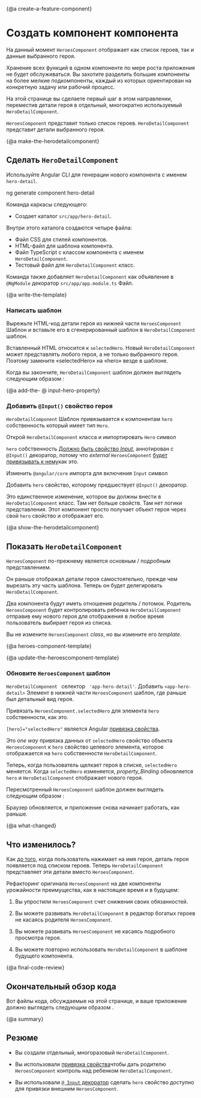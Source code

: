 {@a create-a-feature-component}
# Создать компонент компонента

На данный момент `HeroesComponent` отображает как список героев, так и данные выбранного героя.

Хранение всех функций в одном компоненте по мере роста приложения не будет обслуживаться.
Вы захотите разделить большие компоненты на более мелкие подкомпоненты, каждый из которых ориентирован на конкретную задачу или рабочий процесс.

На этой странице вы сделаете первый шаг в этом направлении, переместив детали героя в отдельный, многократно используемый `HeroDetailComponent`.

 `HeroesComponent` представит только список героев.
 `HeroDetailComponent` представит детали выбранного героя.

{@a make-the-herodetailcomponent}
## Сделать `HeroDetailComponent`

Используйте Angular CLI для генерации нового компонента с именем `hero-detail`.

<code-example language="sh" class="code-shell">
  ng generate component hero-detail
</code-example>

Команда каркасы следующего:

* Создает каталог `src/app/hero-detail`.

Внутри этого каталога создаются четыре файла:

* Файл CSS для стилей компонентов.
* HTML-файл для шаблона компонента.
* Файл TypeScript с классом компонента с именем `HeroDetailComponent`.
* Тестовый файл для `HeroDetailComponent` класс.

Команда также добавляет `HeroDetailComponent` как объявление в `@NgModule` декоратор `src/app/app.module.ts` Файл.


{@a write-the-template}
### Написать шаблон

Вырежьте HTML-код детали героя из нижней части `HeroesComponent` Шаблон и вставьте его в сгенерированный шаблон в `HeroDetailComponent` шаблон.

Вставленный HTML относится к `selectedHero`.
Новый `HeroDetailComponent` может представлять любого героя, а не только выбранного героя.
Поэтому замените «selectedHero» на «hero» везде в шаблоне.

Когда вы закончите, `HeroDetailComponent` шаблон должен выглядеть следующим образом :

<code-example path="toh-pt3/src/app/hero-detail/hero-detail.component.html" header="src/app/hero-detail/hero-detail.component.html"></code-example>

{@a add-the- @ input-hero-property}
### Добавить `@Input()` свойство героя

 `HeroDetailComponent` Шаблон привязывается к компонентам `hero` собственность
который имеет тип `Hero`.

Открой `HeroDetailComponent` класса и импортировать `Hero` символ

<code-example path="toh-pt3/src/app/hero-detail/hero-detail.component.ts"
region="import-hero" header="src/app/hero-detail/hero-detail.component.ts (import Hero)">
</code-example>

 `hero` собственность
[Должно быть свойство _Input_](guide/template-syntax#inputs-outputs "Input and Output properties"),
аннотирован с `@Input()` декоратор,
потому что _external_ `HeroesComponent` [будет привязывать к нему](#heroes-component-template)как это.

<code-example path="toh-pt3/src/app/heroes/heroes.component.html" region="hero-detail-binding">
</code-example>

Изменить `@angular/core` импорта для включения `Input` символ

<code-example path="toh-pt3/src/app/hero-detail/hero-detail.component.ts" region="import-input" header="src/app/hero-detail/hero-detail.component.ts (import Input)"></code-example>

Добавить `hero` свойство, которому предшествует `@Input()` декоратор.

<code-example path="toh-pt3/src/app/hero-detail/hero-detail.component.ts" header="src/app/hero-detail/hero-detail.component.ts" region="input-hero"></code-example>

Это единственное изменение, которое вы должны внести в `HeroDetailComponent` класс.
Там нет больше свойств. Там нет логики представления.
Этот компонент просто получает объект героя через свой `hero` свойство и отображает его.

{@a show-the-herodetailcomponent}
## Показать `HeroDetailComponent`

 `HeroesComponent` по-прежнему является основным / подробным представлением.

Он раньше отображал детали героя самостоятельно, прежде чем вырезать эту часть шаблона. Теперь он будет делегировать `HeroDetailComponent`.

Два компонента будут иметь отношения родитель / потомок.
Родитель `HeroesComponent` будет контролировать ребенка `HeroDetailComponent`
отправив ему нового героя для отображения в любое время
пользователь выбирает героя из списка.

Вы не измените `HeroesComponent` _class_, но вы измените его _template_.

{@a heroes-component-template}

{@a update-the-heroescomponent-template}
### Обновите `HeroesComponent` шаблон

 `HeroDetailComponent ` селектор ` 'app-hero-detail'`.
Добавить `<app-hero-detail>` Элемент в нижней части `HeroesComponent` шаблон, где раньше был детальный вид героя.

Привязать `HeroesComponent.selectedHero` для элемента `hero` собственности, как это.

<code-example path="toh-pt3/src/app/heroes/heroes.component.html" region="hero-detail-binding" header="heroes.component.html (HeroDetail binding)">

</code-example>

 `[hero]="selectedHero"` является Angular [привязка свойства](guide/template-syntax#property-binding).

Это _one way_ привязка данных от
 `selectedHero` свойство объекта `HeroesComponent` к `hero` свойство целевого элемента, которое отображается на `hero` собственности `HeroDetailComponent`.

Теперь, когда пользователь щелкает героя в списке, `selectedHero` меняется.
Когда `selectedHero` изменяется, _property_Binding_ обновляется `hero`
и `HeroDetailComponent` отображает нового героя.

Пересмотренный `HeroesComponent` шаблон должен выглядеть следующим образом :

<code-example path="toh-pt3/src/app/heroes/heroes.component.html"
  header="heroes.component.html"></code-example>

Браузер обновляется, и приложение снова начинает работать, как раньше.

{@a what-changed}
## Что изменилось?

Как [до того](tutorial/toh-pt2), когда пользователь нажимает на имя героя,
деталь героя появляется под списком героев.
Теперь `HeroDetailComponent` представляет эти детали вместо `HeroesComponent`.

Рефакторинг оригинала `HeroesComponent` на две компоненты урожайности преимущества, как в настоящее время и в будущем:

1. Вы упростили `HeroesComponent` счет снижения своих обязанностей.

1. Вы можете развивать `HeroDetailComponent` в редактор богатых героев
не касаясь родителя `HeroesComponent`.

1. Вы можете развивать `HeroesComponent` не касаясь подробного просмотра героя.

1. Вы можете повторно использовать `HeroDetailComponent` в шаблоне будущего компонента.

{@a final-code-review}
## Окончательный обзор кода

Вот файлы кода, обсуждаемые на этой странице, и ваше приложение должно выглядеть следующим образом <live-example></live-example>.

<code-tabs>

  <code-pane header="src/app/hero-detail/hero-detail.component.ts" path="toh-pt3/src/app/hero-detail/hero-detail.component.ts">
  </code-pane>

  <code-pane header="src/app/hero-detail/hero-detail.component.html" path="toh-pt3/src/app/hero-detail/hero-detail.component.html">
  </code-pane>

  <code-pane header="src/app/heroes/heroes.component.html" path="toh-pt3/src/app/heroes/heroes.component.html">
  </code-pane>

  <code-pane header="src/app/app.module.ts" path="toh-pt3/src/app/app.module.ts">
  </code-pane>

</code-tabs>

{@a summary}
## Резюме

* Вы создали отдельный, многоразовый `HeroDetailComponent`.


* Вы использовали [привязка свойства](guide/template-syntax#property-binding)чтобы дать родителю `HeroesComponent` контроль над ребенком `HeroDetailComponent`.


* Вы использовали [ `@ Input` декоратор](guide/template-syntax#inputs-outputs)
сделать `hero` свойство доступно для привязки
внешним `HeroesComponent`.
